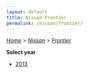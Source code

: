 ```yaml
---
layout: default
title: Nissan Frontier
permalink: /nissan/frontier/
---
```

[*Home*](/) > [*Nissan*](/nissan/) > [*Frontier*](/nissan/frontier/)

**Select year**

- [2013](/nissan/frontier/2013/)